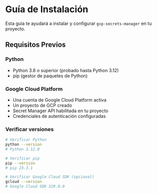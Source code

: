 # Guía de Instalación

Esta guía te ayudará a instalar y configurar `gcp-secrets-manager` en tu proyecto.

## Requisitos Previos

### Python
- Python 3.8 o superior (probado hasta Python 3.12)
- pip (gestor de paquetes de Python)

### Google Cloud Platform
- Una cuenta de Google Cloud Platform activa
- Un proyecto de GCP creado
- Secret Manager API habilitada en tu proyecto
- Credenciales de autenticación configuradas

### Verificar versiones

```bash
# Verificar Python
python --version
# Python 3.12.0

# Verificar pip
pip --version
# pip 23.3.1

# Verificar Google Cloud SDK (opcional)
gcloud --version
# Google Cloud SDK 529.0.0